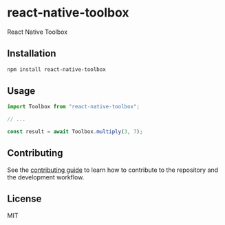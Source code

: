 # react-native-toolbox

React Native Toolbox

## Installation

```sh
npm install react-native-toolbox
```

## Usage

```js
import Toolbox from "react-native-toolbox";

// ...

const result = await Toolbox.multiply(3, 7);
```

## Contributing

See the [contributing guide](CONTRIBUTING.md) to learn how to contribute to the repository and the development workflow.

## License

MIT
